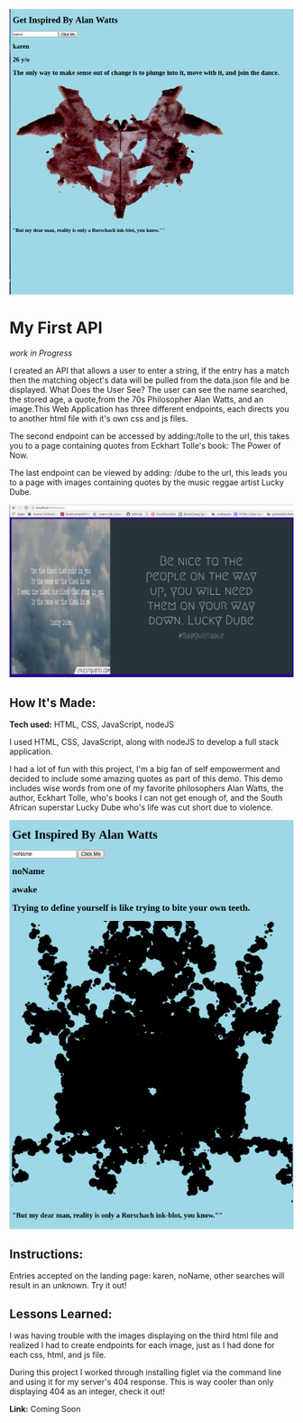 ![Get Inspired](images/awendpoint.png)

# My First API
*work in Progress*

I created an API that allows a user to enter a string, if the entry has a match then the matching object's data will be pulled from the data.json file and be displayed.
What Does the User See?
The user can see the name searched, the stored age, a quote,from the 70s Philosopher Alan Watts, and an image.This Web Application has three different endpoints, each directs you to another html file with it's own css and js files.

The second endpoint can be accessed by adding:/tolle to the url, this takes you to a page containing quotes from Eckhart Tolle's book: The Power of Now.


The last endpoint can be viewed by adding: /dube to the url, this leads you to a page with images containing quotes by the music reggae artist Lucky Dube.  

![ScreenShot](images/dubess.png)

## How It's Made:

**Tech used:** HTML, CSS, JavaScript, nodeJS

I used HTML, CSS, JavaScript, along with nodeJS to develop a full stack application.

I had a lot of fun with this project, I'm a big fan of self empowerment and decided to include some amazing quotes as part of this demo. This demo includes wise words from one of my favorite philosophers Alan Watts, the author, Eckhart Tolle, who's books I can not get enough of, and the South African superstar Lucky Dube who's life was cut short due to violence.

![ScreenShot](images/noNameendpoint.png)

## Instructions:

Entries accepted on the landing page: karen, noName, other searches will result in an unknown. Try it out!

## Lessons Learned:
I was having trouble with the images displaying on the third html file and realized I had to create endpoints for each image, just as I had done for each css, html, and js file.

During this project I worked through installing figlet via the command line and using it for my server's 404 response. This is way cooler than only displaying 404 as an integer, check it out!


**Link:** Coming Soon

